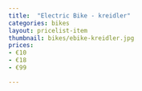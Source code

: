```yaml
---
title:  "Electric Bike - kreidler"
categories: bikes
layout: pricelist-item
thumbnail: bikes/ebike-kreidler.jpg
prices:
- €10
- €18
- €99

---
```


